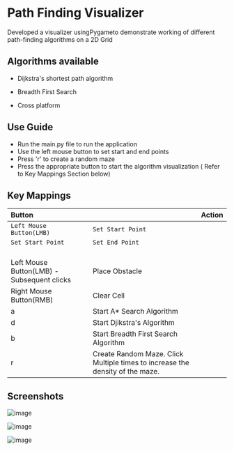 
# Path Finding Visualizer

Developed a visualizer usingPygameto demonstrate working of different path-finding algorithms on a 2D Grid





## Algorithms available 



- Dijkstra's shortest path algorithm

- Breadth First Search
- Cross platform

  
## Use Guide


- Run the main.py file to run the application
- Use the left mouse button to set start and end points
- Press 'r' to create a random maze
- Press the appropriate button to start the algorithm visualization ( Refer to Key Mappings Section below)
   
## Key Mappings


| Button || Action                |
| :-------- | :------- | :------------------------- |
| `Left Mouse Button(LMB)` | `Set Start Point` |
| `Set Start Point`        | `Set End Point`|
|` `|` `|
Left Mouse Button(LMB) - Subsequent clicks|		Place Obstacle
Right Mouse Button(RMB)		|Clear Cell
a		|Start A* Search Algorithm
d		|Start Djikstra's Algorithm
b		|Start Breadth First Search Algorithm
r		|Create Random Maze. Click Multiple times to increase the density of the maze.


## Screenshots
<!-- - Plotting the start and end points. -->
![image](https://user-images.githubusercontent.com/52815871/124389149-86bb6300-dd03-11eb-8246-aca304b0ce6c.png)




![image](https://user-images.githubusercontent.com/52815871/124389161-9175f800-dd03-11eb-869c-0e374771dd0d.png)



![image](https://user-images.githubusercontent.com/52815871/124389175-a05caa80-dd03-11eb-80cc-9597d1f6adfb.png)

<!-- ![image](https://user-images.githubusercontent.com/52815871/124389126-6b505800-dd03-11eb-976d-0056f5805800.png) -->
<!-- 
![Screenshot 2021-07-04 200305](https://user-images.githubusercontent.com/52815871/124389080-380dc900-dd03-11eb-8b68-c968db7d9c91.jpg)
![image](https://user-images.githubusercontent.com/52815871/124389088-422fc780-dd03-11eb-9c6e-ae15beedd2db.png) -->



